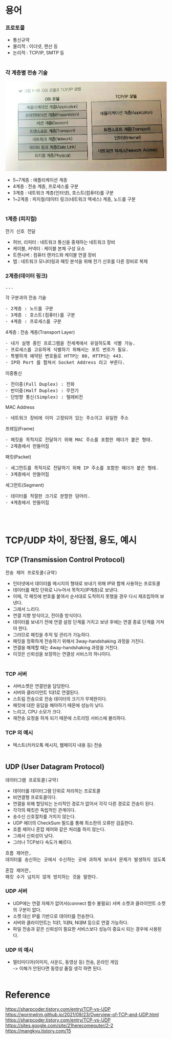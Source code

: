 # 용어

### 프로토콜
- 통신규약
- 물리적 : 이더넷, 랜선 등
- 논리적 : TCP/IP, SMTP 등
<br><br>

### 각 계층별 전송 기술
![image](image/network1.jpg)
- 5~7계층 : 애플리케이션 계층
- 4계층 : 전송 계층, 프로세스를 구분
- 3계층 : 네트워크 계층(인터넷), 호스트(컴퓨터)를 구분
- 1~2계층 : 피지컬/데이터 링크(네트워크 액세스) 계층, 노드를 구분
<br><br>

### 1계층 (피지컬)
<pre>전기 신호 전달</pre>
- 허브, 리피터 : 네트워크 통신을 중재하는 네트워크 장비
- 케이블, 커넥터 : 케이블 본체 구성 요소
- 트랜시버 : 컴퓨터 랜카드와 케이블 연결 장비
- 탭 : 네트워크 모니터링과 패킷 분석을 위해 전기 신호를 다른 장비로 복제

### 2계층(데이터 링크)
<pre>...</pre>

각 구분과의 전송 기술
<pre>- 2계층 : 노드를 구분
- 3계층 : 호스트(컴퓨터)를 구분
- 4계층 : 프로세스를 구분</pre>

4계층 : 전송 계층(Transport Layer)
<pre>- 내가 실행 중인 프로그램을 전세계에서 유일하도록 식별 가능.
- 프로세스를 고유하게 식별하기 위해서는 포트 번호가 필요.
- 특별하게 예약된 변호들로 HTTP는 80, HTTPS는 443.
- IP와 Port 를 합쳐서 Socket Address 라고 부른다.</pre>

이중통신
<pre>- 전이중(Full Duplex) : 전화
- 반이중(Half Duplex) : 무전기
- 단방향 통신(Simplex) : 텔레비전</pre>

MAC Address
<pre>- 네트워크 장비에 이미 고정되어 있는 주소이고 유일한 주소</pre>

프레임(Frame)
<pre>- 패킷을 목적지로 전달하기 위해 MAC 주소를 포함한 헤더가 붙은 형태.
- 2계층에서 만들어짐</pre>

패킷(Packet)
<pre>- 세그먼트를 목적지로 전달하기 위해 IP 주소를 포함한 헤더가 붙은 형태.
- 3계층에서 만들어짐</pre>

세그먼트(Segment)
<pre>- 데이터를 적절한 크기로 분할한 덩어리.
- 4계층에서 만들어짐</pre>
<br/>
<br/>

# TCP/UDP 차이, 장단점, 용도, 예시

## TCP (Transmission Control Protocol)
<pre>전송 제어 프로토콜(규약)</pre>
- 인터넷에서 데이터를 메시지의 형태로 보내기 위해 IP와 함께 사용하는 프로토콜
- 데이터를 패킷 단위로 나누어서 목적지(IP계층)로 보낸다.
- 이때, 각 패킷에 번호를 붙여서 순서대로 도착하지 못했을 경우 다시 재조립하여 보낸다.
- 그래서 느리다.
- 연결 지향 방식이고, 전이중 방식이다.
- 데이터를 보내기 전에 연결 설정 단계를 거치고 보낸 후에는 연결 종료 단계를 거쳐야 한다.
- 그러므로 패킷을 추적 및 관리가 가능하다.
- 패킷을 정확하게 전송하기 위해서 3way-handshaking 과정을 거친다.
- 연결을 해제할 때는 4way-handshaking 과정을 거친다.
- 이것은 신뢰성을 보장하는 연결성 서비스의 하나이다.
<br><br>

### TCP 서버
- 서버소켓은 연결만을 담당한다.
- 서버와 클라이언트 1대1로 연결된다.
- 스트림 전송으로 전송 데이터의 크기가 무제한이다.
- 패킷에 대한 응답을 해야하기 때문에 성능이 낮다.
- 느리고, CPU 소모가 크다.
- 재전송 요청을 하게 되기 때문에 스트리밍 서비스에 불리하다.

### TCP 의 예시
- 텍스트(카카오톡 메시지, 웹페이지 내용 등) 전송
<br><br>

## UDP (User Datagram Protocol)
<pre>데이터그램 프로토콜(규약)</pre>
- 데이터를 데이터그램 단위로 처리하는 프로토콜
- 비연결형 프로토콜이다.
- 연결을 위해 할당되는 논리적인 경로가 없어서 각각 다른 경로로 전송이 된다.
- 각각의 패킷은 독립적인 관계이다.
- 송수신 신호절차를 거치지 않는다.
- UDP 헤더의 CheckSum 필드를 통해 최소한의 오류만 검출한다.
- 흐름 제어나 혼잡 제어와 같은 처리를 하지 않는다.
- 그래서 신뢰성이 낮다.
- 그러나 TCP보다 속도가 빠르다.
<pre>흐름 제어란,
데이터를 송신하는 곳에서 수신하는 곳에 과하게 보내서 문제가 발생하지 않도록 데이터 처리 속도를 조절하는 것을 말한다.</pre>
<pre>혼잡 제어란,
패킷 수가 넘치지 않게 방지하는 것을 말한다.</pre>

### UDP 서버
- UDP에는 연결 자체가 없어서(connect 함수 불필요) 서버 소켓과 클라이언트 소켓의 구분이 없다.
- 소켓 대신 IP를 기반으로 데이터를 전송한다.
- 서버와 클라이언트는 1대1, 1대N, N대M 등으로 연결 가능하다.
- 파일 전송과 같은 신뢰성이 필요한 서비스보다 성능이 중요시 되는 경우에 사용된다.

### UDP 의 예시
- 멀티미디어(이미지, 사운드, 동영상 등) 전송, 온라인 게임<br>
   -> 이해가 안된다면 동영상 품질 생각 하면 된다.
<br><br>


# Reference
https://sharpcoder.tistory.com/entry/TCP-vs-UDP 
https://wormwlrm.github.io/2021/09/23/Overview-of-TCP-and-UDP.html
https://sharpcoder.tistory.com/entry/TCP-vs-UDP
https://sites.google.com/site/21herecomeputer/2-2
https://mangkyu.tistory.com/15
